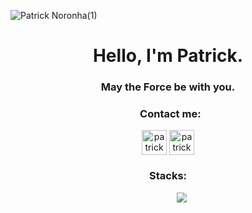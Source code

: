 ![Patrick Noronha(1)](https://github.com/patricknss/patricknss/assets/78814591/be2ea233-2246-4efd-ba28-f5fb755ba474)


<h1 align="center">Hello, I'm Patrick.</h1>
<h3 align="center">May the Force be with you.</h3>

<h3 align="center">  Contact me:  </h3>

<p align="center">
<a href="https://instagram.com/patrickn.ss" target="blank"><img align="center" src="https://github.com/gauravghongde/social-icons/blob/master/PNG/Color/Instagram.png" alt="patricknss" height="40" width="40" /></a>
<a href="mailto:patrickskell@proton.me?subject=GitHub Message&body=" target="blank"><img align="center" src="https://github.com/gauravghongde/social-icons/blob/master/PNG/White/Gmail_white.png" alt="patricknss" height="40" width="40" /></a>
</p>

<h3 align="center">Stacks:</h3>
<p align="center">          
<a href="https://skillicons.dev">
<img src="https://skillicons.dev/icons?i=py,c,java,discord,bots,&perline=14"/>
</a>
</p>





